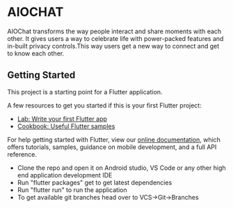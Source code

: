 # AIOCHAT

AIOChat transforms the way people interact and share moments with each other. It gives users a way to celebrate life with power-packed features and in-built privacy controls.This way users get a new way to connect and get to know each other.

## Getting Started

This project is a starting point for a Flutter application.

A few resources to get you started if this is your first Flutter project:

- [Lab: Write your first Flutter app](https://flutter.dev/docs/get-started/codelab)
- [Cookbook: Useful Flutter samples](https://flutter.dev/docs/cookbook)

For help getting started with Flutter, view our
[online documentation](https://flutter.dev/docs), which offers tutorials,
samples, guidance on mobile development, and a full API reference.

* Clone the repo and open it on Android studio, VS Code or any other high end application development IDE
* Run "flutter packages" get to get latest dependencies
* Run "flutter run" to run the application
* To get available git branches head over to VCS->Git->Branches

